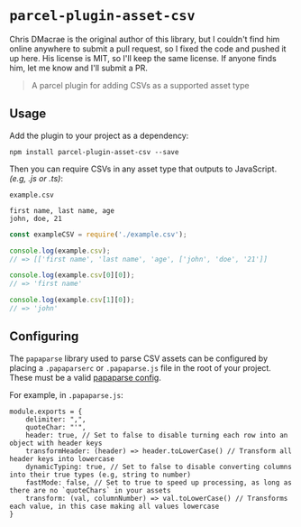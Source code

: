 # `parcel-plugin-asset-csv`

Chris DMacrae is the original author of this library, but I couldn't find him
online anywhere to submit a pull request, so I fixed the code and pushed it up
here. His license is MIT, so I'll keep the same license. If anyone finds him,
let me know and I'll submit a PR.

> A parcel plugin for adding CSVs as a supported asset type

## Usage

Add the plugin to your project as a dependency:

```
npm install parcel-plugin-asset-csv --save
```

Then you can require CSVs in any asset type that outputs to JavaScript. _(e.g, .js or .ts)_:

`example.csv`
```csv
first name, last name, age
john, doe, 21
```

```js
const exampleCSV = require('./example.csv');

console.log(example.csv);
// => [['first name', 'last name', 'age', ['john', 'doe', '21']]

console.log(example.csv[0][0]);
// => 'first name'

console.log(example.csv[1][0]);
// => 'john'
```

## Configuring

The `papaparse` library used to parse CSV assets can be configured by placing a `.papaparserc` or `.papaparse.js` file in the root of your project. These must be a valid [papaparse config](https://www.papaparse.com/docs#config).

For example, in `.papaparse.js`:

```
module.exports = {
    delimiter: ",",
    quoteChar: "'",
    header: true, // Set to false to disable turning each row into an object with header keys
    transformHeader: (header) => header.toLowerCase() // Transform all header keys into lowercase
    dynamicTyping: true, // Set to false to disable converting columns into their true types (e.g, string to number)
    fastMode: false, // Set to true to speed up processing, as long as there are no `quoteChars` in your assets
    transform: (val, columnNumber) => val.toLowerCase() // Transforms each value, in this case making all values lowercase
}
```
